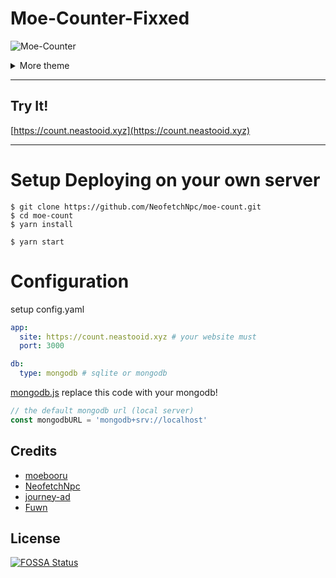 # Moe-Counter-Fixxed

![Moe-Counter](https://count.neastooid.xyz/get/@demo?theme=asoul)

<details>
<summary>More theme</summary>

##### asoul
![asoul](https://count.neastooid.xyz/get/@demo?theme=asoul)

##### moebooru
![moebooru](https://count.neastooid.xyz/get/@demo?theme=moebooru)

##### rule34
![Rule34](https://count.neastooid.xyz/get/@demo?theme=rule34)

##### gelbooru
![Gelbooru](https://count.neastooid.xyz/get/@demo?theme=gelbooru)
</details>

------------

## Try It!
[https://count.neastooid.xyz](https://count.neastooid.xyz)

------------

# Setup Deploying on your own server
```shell
$ git clone https://github.com/NeofetchNpc/moe-count.git
$ cd moe-count
$ yarn install

$ yarn start
```

# Configuration

setup config.yaml
```yaml
app:
  site: https://count.neastooid.xyz # your website must
  port: 3000

db:
  type: mongodb # sqlite or mongodb
```

[mongodb.js](https://github.com/NeofetchNpc/moe-count-fix/blob/main/db/mongodb.js) replace this code with your mongodb! 
```js
// the default mongodb url (local server)
const mongodbURL = 'mongodb+srv://localhost'
```

## Credits

*   [moebooru](https://github.com/moebooru/moebooru)
*   [NeofetchNpc](https://github.com/NeofetchNpc)
*   [journey-ad](https://github.com/journey-ad)
*   [Fuwn](https://github.com/Fuwn)

## License

[![FOSSA Status](https://app.fossa.com/api/projects/git%2Bgithub.com%2FNeofetchNpc%2Fmoe-count.svg?type=large&issueType=license)](https://app.fossa.com/projects/git%2Bgithub.com%2FNeofetchNpc%2Fmoe-count?ref=badge_large&issueType=license)
